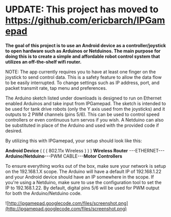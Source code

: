 # UPDATE: This project has moved to https://github.com/ericbarch/IPGamepad #

**The goal of this project is to use an Android device as a controller/joystick to open hardware such as Arduinos or Netduinos. The main purpose for doing this is to create a simple and affordable robot control system that utilizes an off-the-shelf wifi router.**

NOTE: The app currently requires you to have at least one finger on the joystick to send control data. This is a safety feature to allow the data flow to be easily interrupted. To change settings such as IP address, port, and packet transmit rate, tap menu and preferences.

The Arduino sketch listed under downloads is designed to run on Ethernet enabled Arduinos and take input from IPGamepad. The sketch is intended to be used for tank drive robots (only the Y axis used from the joysticks) and it outputs to 2 PWM channels (pins 5/6). This can be used to control speed controllers or even continuous turn servos if you wish. A Netduino can also be substituted in place of the Arduino and used with the provided code if desired.

By utilizing this with IPGamepad, your setup should look like this:

**Android Device**   ( ( ( 802.11x Wireless ) ) )   **Wireless Router** ---ETHERNET---**Arduino/Netduino**---PWM CABLE---**Motor Controllers**

To ensure everything works out of the box, make sure your network is setup on the 192.168.1.X scope. The Arduino will have a default IP of 192.168.1.22 and your Android device should have an IP somewhere in the scope. If you're using a Netduino, make sure to use the configuration tool to set the IP to 192.168.1.22. By default, digital pins 5/6 will be used for PWM output for both the Arduino/Netduino code.

![http://ipgamepad.googlecode.com/files/screenshot.png](http://ipgamepad.googlecode.com/files/screenshot.png)